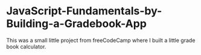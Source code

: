 # JavaScript-Fundamentals-by-Building-a-Gradebook-App
This was a small little project from freeCodeCamp where I built a little grade book calculator.
